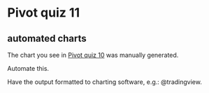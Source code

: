 # Pivot quiz 11

## automated charts

The chart you see in [Pivot quiz 10](../quiz10) was manually generated.

Automate this.

Have the output formatted to charting software, e.g.: @tradingview.

